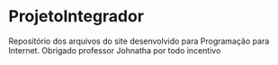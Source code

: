 # ProjetoIntegrador
Repositório dos arquivos do site desenvolvido para Programação para Internet.
Obrigado professor Johnatha por todo incentivo
